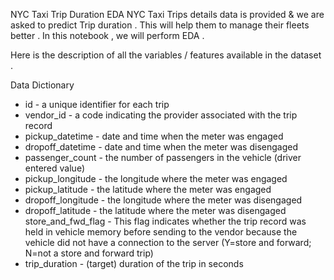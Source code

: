 NYC Taxi Trip Duration EDA
NYC Taxi Trips details data is provided & we are asked to predict Trip duration . This will help them to manage their fleets better . In this notebook , we will perform EDA .

Here is the description of all the variables / features available in the dataset .

Data Dictionary
- id - a unique identifier for each trip
- vendor_id - a code indicating the provider associated with the trip record
- pickup_datetime - date and time when the meter was engaged
- dropoff_datetime - date and time when the meter was disengaged
- passenger_count - the number of passengers in the vehicle (driver entered value)
- pickup_longitude - the longitude where the meter was engaged
- pickup_latitude - the latitude where the meter was engaged
- dropoff_longitude - the longitude where the meter was disengaged
- dropoff_latitude - the latitude where the meter was disengaged
store_and_fwd_flag - This flag indicates whether the trip record was held in vehicle memory before sending to the vendor because the vehicle did not have a connection to the server (Y=store and forward; N=not a store and forward trip)
- trip_duration - (target) duration of the trip in seconds
